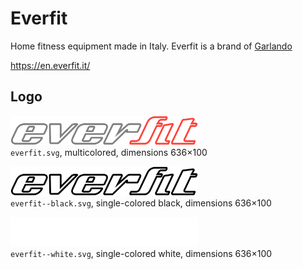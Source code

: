 #  Everfit

Home fitness equipment made in Italy. Everfit is a brand of [Garlando](../garlando)

https://en.everfit.it/


## Logo

<img src="everfit.svg" alt="Original logo" width="300"/><br/>
`everfit.svg`,
multicolored,
dimensions 636×100

<img src="everfit--black.svg" alt="Logo in black" width="300"/><br/>
`everfit--black.svg`,
single-colored black,
dimensions 636×100

<img src="everfit--white.svg" alt="Logo in white" width="300"/><br/>
`everfit--white.svg`,
single-colored white,
dimensions 636×100
